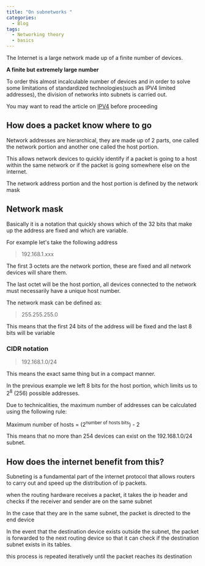 ```yaml
---
title: "On subnetworks "
categories:
  - Blog
tags:
  - Networking theory
  - basics
---
```


The Internet is a large network made up of a finite number of devices.

<b>A finite but extremely large number</b>

To order this almost incalculable number of devices and in order to solve some limitations of standardized technologies(such as IPV4 limited addresses), the division of networks into subnets is carried out.

You may want to read the article on <a href="../Internet-protocol/">IPV4</a> before proceeding

<h2> How does a packet know where to go</h2>

Network addresses are hierarchical, they are made up of 2 parts, one called the network portion and another one called the host portion.

This allows network devices to quickly identify if a packet is going to a host within the same network or if the packet is going somewhere else on the internet.

The network address portion and the host portion is defined by the network mask

<h2>Network mask</h2>

Basically it is a notation that quickly shows which of the 32 bits that make up the address are fixed and which are variable.

For example let's take the following address

>192.168.1.xxx

The first 3 octets are the network portion, these are fixed and all network devices will share them.

The last octet will be the host portion, all devices connected to the network must necessarily have a unique host number.

The network mask can be defined as:

> 255.255.255.0

This means that the first 24 bits of the address will be fixed and the last 8 bits will be variable

<h3>CIDR notation</h3>

>192.168.1.0/24

This means the exact same thing but in a compact manner.

In the previous example we left 8 bits for the host portion, which limits us to 2<sup>8</sup> (256) possible addresses.

Due to technicalities, the maximum number of addresses can be calculated using the following rule:

Maximum number of hosts = (2<sup>number of hosts bits</sup>) - 2

This means that no more than 254 devices can exist on the 192.168.1.0/24 subnet.

<h2> How does the internet benefit from this?</h2>

Subneting is a fundamental part of the internet protocol that allows routers to carry out and speed up the distribution of ip packets.

when the routing hardware receives a packet, it takes the ip header and checks if the receiver and sender are on the same subnet

In the case that they are in the same subnet, the packet is directed to the end device

In the event that the destination device exists outside the subnet, the packet is forwarded to the next routing device so that it can check if the destination subnet exists in its tables.

this process is repeated iteratively until the packet reaches its destination
